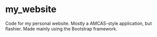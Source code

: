 # my_website

Code for my personal website. Mostly a AMCAS-style application, but flashier. Made mainly using the Bootstrap framework.